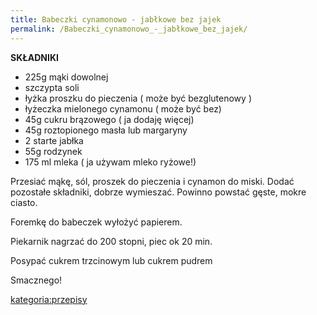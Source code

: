 ```yaml
---
title: Babeczki cynamonowo - jabłkowe bez jajek
permalink: /Babeczki_cynamonowo_-_jabłkowe_bez_jajek/
---
```


**SKŁADNIKI**

-   225g mąki dowolnej
-   szczypta soli
-   łyżka proszku do pieczenia ( może być bezglutenowy )
-   łyżeczka mielonego cynamonu ( może być bez)
-   45g cukru brązowego ( ja dodaję więcej)
-   45g roztopionego masła lub margaryny
-   2 starte jabłka
-   55g rodzynek
-   175 ml mleka ( ja używam mleko ryżowe!)

Przesiać mąkę, sól, proszek do pieczenia i cynamon do miski. Dodać pozostałe składniki, dobrze wymieszać. Powinno powstać gęste, mokre ciasto.

Foremkę do babeczek wyłożyć papierem.

Piekarnik nagrzać do 200 stopni, piec ok 20 min.

Posypać cukrem trzcinowym lub cukrem pudrem

Smacznego!

[kategoria:przepisy](/kategoria:przepisy "wikilink")
